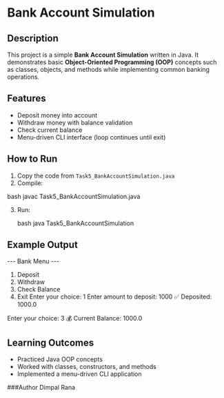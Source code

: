 # Bank Account Simulation

## Description

This project is a simple **Bank Account Simulation** written in Java.
It demonstrates basic **Object-Oriented Programming (OOP)** concepts such as classes, objects, and methods while implementing common banking operations.

## Features

* Deposit money into account
* Withdraw money with balance validation
* Check current balance
* Menu-driven CLI interface (loop continues until exit)

## How to Run

1. Copy the code from `Task5_BankAccountSimulation.java`
2. Compile:

  bash
   javac Task5_BankAccountSimulation.java
  
3. Run:

   bash
   java Task5_BankAccountSimulation

## Example Output

--- Bank Menu ---
1. Deposit
2. Withdraw
3. Check Balance
4. Exit
Enter your choice: 1
Enter amount to deposit: 1000
✅ Deposited: 1000.0

Enter your choice: 3
💰 Current Balance: 1000.0


## Learning Outcomes

* Practiced Java OOP concepts
* Worked with classes, constructors, and methods
* Implemented a menu-driven CLI application

###Author
Dimpal Rana

